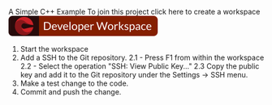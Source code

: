 A Simple C++ Example
To join this project click here to create a workspace [![Contribute](factory-contribute.svg)](https://https://codeready-openshift-workspaces.apps.cluster-ghzdp.ghzdp.sandbox1554.opentlc.com/factory?url=https://github.com/marrober/cpp-example)

1. Start the workspace
2. Add a SSH to the Git repository.
    2.1 - Press F1 from within the workspace
    2.2 - Select the operation "SSH: View Public Key..."
    2.3 Copy the public key and add it to the Git repository under the Settings -> SSH menu.
3. Make a test change to the code.
4. Commit and push the change.